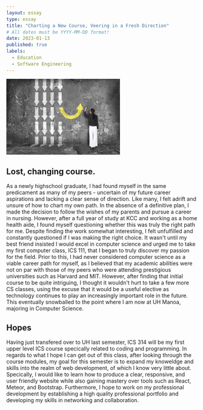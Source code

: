 ```yaml
---
layout: essay
type: essay
title: "Charting a New Course, Veering in a Fresh Direction"
# All dates must be YYYY-MM-DD format!
date: 2023-01-13
published: true
labels:
  - Education
  - Software Engineering
---
```


<img width="300px" class="text-center p-4" src="../img/path.jpg">

## Lost, changing course.

As a newly highschool graduate, I had found myself in the same predicament as many of my peers - uncertain of my future career aspirations and lacking a clear sense of direction. Like many, I felt adrift and unsure of how to chart my own path. In the absence of a definitive plan, I made the decision to follow the wishes of my parents and pursue a career in nursing. However, after a full year of study at KCC and working as a home health aide, I found myself questioning whether this was truly the right path for me. Despite finding the work somewhat interesting, I felt unfulfilled and constantly questioned if I was making the right choice. It wasn't until my best friend insisted I would excel in computer science and urged me to take my first computer class, ICS 111, that I began to truly discover my passion for the field. Prior to this, I had never considered computer science as a viable career path for myself, as I believed that my academic abilities were not on par with those of my peers who were attending prestigious universities such as Harvard and MIT. However, after finding that initial course to be quite intriguing, I thought it wouldn't hurt to take a few more CS classes, using the excuse that it would be a useful elective as technology continues to play an increasingly important role in the future. This eventually snowballed to the point where I am now at UH Manoa, majoring in Computer Science.

## Hopes

Having just transfered over to UH last semester, ICS 314 will be my first upper level ICS course specically related to coding and programming. In regards to what I hope I can get out of this class, after looking through the course modules, my goal for this semester is to expand my knoweldge and skills into the realm of web development, of which I know very little about. Specically, I would like to learn how to produce a clear, responsive, and user friendly website while also gaining mastery over tools such as React, Meteor, and Bootstrap. Furthermore, I hope to work on my professional development by establishing a high quality professional portfolio and developing my skills in networking and collaboration.
